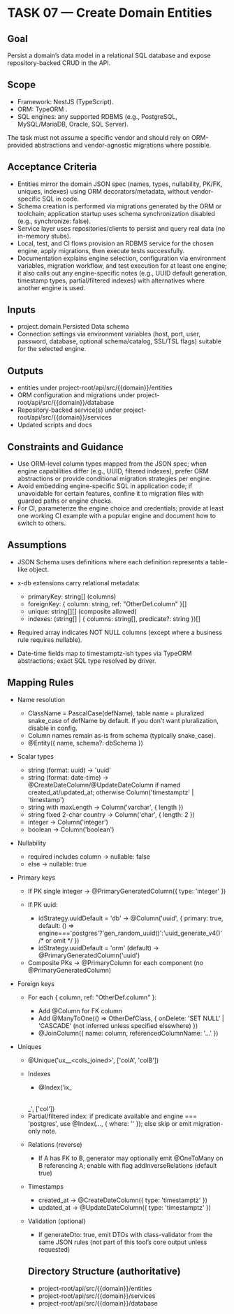 # TASK 07 — Create Domain Entities

## Goal

Persist a domain’s data model in a relational SQL database and expose repository-backed CRUD in the API.

## Scope

- Framework: NestJS (TypeScript). 
- ORM: TypeORM .
- SQL engines: any supported RDBMS (e.g., PostgreSQL, MySQL/MariaDB, Oracle, SQL Server). 

The task must not assume a specific vendor and should rely on ORM-provided abstractions and vendor-agnostic migrations where possible.

## Acceptance Criteria

* Entities mirror the domain JSON spec (names, types, nullability, PK/FK, uniques, indexes) using ORM decorators/metadata, without vendor-specific SQL in code.
* Schema creation is performed via migrations generated by the ORM or toolchain; application startup uses schema synchronization disabled (e.g., synchronize: false).
* Service layer uses repositories/clients to persist and query real data (no in-memory stubs).
* Local, test, and CI flows provision an RDBMS service for the chosen engine, apply migrations, then execute tests successfully.
* Documentation explains engine selection, configuration via environment variables, migration workflow, and test execution for at least one engine; it also calls out any engine-specific notes (e.g., UUID default generation, timestamp types, partial/filtered indexes) with alternatives where another engine is used.

## Inputs

* project.domain.Persisted Data schema
* Connection settings via environment variables (host, port, user, password, database, optional schema/catalog, SSL/TSL flags) suitable for the selected engine.


## Outputs

* entities under project-root/api/src/{{domain}}/entities
* ORM configuration and migrations under project-root/api/src/{{domain}}/database
* Repository-backed service(s) under project-root/api/src/{{domain}}/services
* Updated scripts and docs

## Constraints and Guidance

* Use ORM-level column types mapped from the JSON spec; when engine capabilities differ (e.g., UUID, filtered indexes), prefer ORM abstractions or provide conditional migration strategies per engine.
* Avoid embedding engine-specific SQL in application code; if unavoidable for certain features, confine it to migration files with guarded paths or engine checks.
* For CI, parameterize the engine choice and credentials; provide at least one working CI example with a popular engine and document how to switch to others.

## Assumptions

- JSON Schema uses definitions where each definition represents a table-like object.
- x-db extensions carry relational metadata:

    - primaryKey: string\[] (columns)
    - foreignKey: { column: string, ref: "OtherDef.column" }\[]
    - unique: string\[]\[] (composite allowed)
    - indexes: (string\[] | { columns: string\[], predicate?: string })\[]
- Required array indicates NOT NULL columns (except where a business rule requires nullable).
- Date-time fields map to timestamptz-ish types via TypeORM abstractions; exact SQL type resolved by driver.

## Mapping Rules

- Name resolution

    - ClassName = PascalCase(defName), table name = pluralized snake\_case of defName by default. If you don’t want pluralization, disable in config.
    - Column names remain as-is from schema (typically snake\_case).
    - @Entity({ name, schema?: dbSchema })
- Scalar types

    - string (format: uuid) → 'uuid'
    - string (format: date-time) → @CreateDateColumn/@UpdateDateColumn if named created\_at/updated\_at; otherwise Column('timestamptz' | 'timestamp')
    - string with maxLength → Column('varchar', { length })
    - string fixed 2-char country → Column('char', { length: 2 })
    - integer → Column('integer')
    - boolean → Column('boolean')
- Nullability

    - required includes column → nullable: false
    - else → nullable: true
- Primary keys

    - If PK single integer → @PrimaryGeneratedColumn({ type: 'integer' })
    - If PK uuid:

        * idStrategy.uuidDefault = 'db' → @Column('uuid', { primary: true, default: () => engine==='postgres'?'gen\_random\_uuid()':'uuid\_generate\_v4()' /\* or omit \*/ })
        * idStrategy.uuidDefault = 'orm' (default) → @PrimaryGeneratedColumn('uuid')
    * Composite PKs → @PrimaryColumn for each component (no @PrimaryGeneratedColumn)
* Foreign keys

    * For each { column, ref: "OtherDef.column" }:

        * Add @Column for FK column
        * Add @ManyToOne(() => OtherDefClass, { onDelete: 'SET NULL' | 'CASCADE' (not inferred unless specified elsewhere) })
        * @JoinColumn({ name: column, referencedColumnName: '...' })
* Uniques

    * @Unique('ux\_<table>\_\<cols\_joined>', \['colA', 'colB'])
* Indexes

    * @Index('ix\_<table>\_<col>', \['col'])
    * Partial/filtered index: if predicate available and engine === 'postgres', use @Index(..., { where: '<predicate>' }); else skip or emit migration-only note.
* Relations (reverse)

    * If A has FK to B, generator may optionally emit @OneToMany on B referencing A; enable with flag addInverseRelations (default true)
* Timestamps

    * created\_at → @CreateDateColumn({ type: 'timestamptz' })
    * updated\_at → @UpdateDateColumn({ type: 'timestamptz' })
* Validation (optional)

    * If generateDto: true, emit DTOs with class-validator from the same JSON rules (not part of this tool’s core output unless requested)

## Directory Structure (authoritative)

* project-root/api/src/{{domain}}/entities
* project-root/api/src/{{domain}}/services
* project-root/api/src/{{domain}}/database


